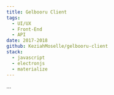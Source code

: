 ```yaml
---
title: Gelbooru Client
tags:
  - UI/UX
  - Front-End
  - API
date: 2017-2018
github: KeziahMoselle/gelbooru-client
stack:
  - javascript
  - electronjs
  - materialize
---
```


...